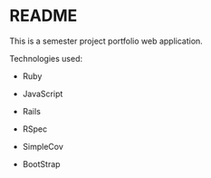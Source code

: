 # README

This is a semester project portfolio web application. 

Technologies used:

* Ruby

* JavaScript

* Rails

* RSpec

* SimpleCov

* BootStrap

